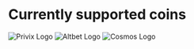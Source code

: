 # Currently supported coins
![Privix Logo](https://www.privix.io/images/weblogosticky.png)
![Altbet Logo](https://altbet.io/assets/img/logodark.png)
![Cosmos Logo](https://cosmos.network/images/logos/cosmos-logo-white.png)

